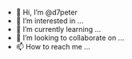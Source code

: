 - 👋 Hi, I’m @d7peter
- 👀 I’m interested in ...
- 🌱 I’m currently learning ...
- 💞️ I’m looking to collaborate on ...
- 📫 How to reach me ...

<!---
d7peter/d7peter is a ✨ special ✨ repository because its `README.md` (this file) appears on your GitHub profile.
You can click the Preview link to take a look at your changes.
--->
